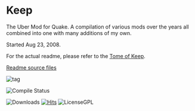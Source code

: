 # Keep
The Uber Mod for Quake.  A compilation of various mods over the years all combined into one with many additions of my own.

Started Aug 23, 2008.

For the actual readme, please refer to the [Tome of Keep](https://josiahjack.github.io/KeepModReadme/).

[Readme source files](https://github.com/JosiahJack/KeepModReadme)

![tag](https://img.shields.io/github/v/tag/JosiahJack/Keep?label=Latest%20Release)

![Compile Status](https://github.com/JosiahJack/Keep/actions/workflows/compile.yml/badge.svg)

![Downloads](https://img.shields.io/github/downloads/JosiahJack/Keep/total?color=darkgree&label=Downloads&style=flat)
[![Hits](https://hits.seeyoufarm.com/api/count/incr/badge.svg?url=https%3A%2F%2Fgithub.com%2FJosiahJack%2FKeep&count_bg=%239A7041&title_bg=%23668FFF&icon=&icon_color=%23E7E7E7&title=Page+Hits&edge_flat=false)](https://hits.seeyoufarm.com)
![LicenseGPL](https://img.shields.io/badge/License-GPL-blue)
